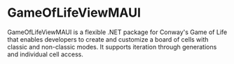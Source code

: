 # GameOfLifeViewMAUI
GameOfLifeViewMAUI is a flexible .NET package for Conway's Game of Life that enables developers to create and customize a board of cells with classic and non-classic modes. It supports iteration through generations and individual cell access.

